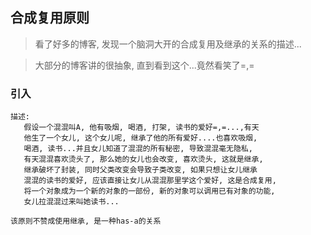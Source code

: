## 合成复用原则

> 看了好多的博客, 发现一个脑洞大开的合成复用及继承的关系的描述...

> 大部分的博客讲的很抽象, 直到看到这个...竟然看笑了=,=

### 引入
```
描述:
   假设一个混混叫A, 他有吸烟, 喝酒, 打架, 读书的爱好=,=...,有天
   他生了一个女儿, 这个女儿呢, 继承了他的所有爱好....也喜欢吸烟,
   喝酒, 读书...并且女儿知道了混混的所有秘密, 导致混混毫无隐私,
   有天混混喜欢烫头了, 那么她的女儿也会改变, 喜欢烫头, 这就是继承,
   继承破坏了封装, 同时父类改变会导致子类改变, 如果只想让女儿继承
   混混的读书的爱好, 应该直接让女儿从混混那里学这个爱好, 这是合成复用,
   将一个对象成为一个新的对象的一部份, 新的对象可以调用已有对象的功能,
   女儿拉混混过来叫她读书...

该原则不赞成使用继承, 是一种has-a的关系   
```
